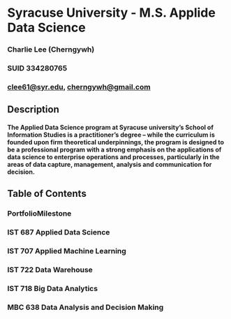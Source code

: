 # Syracuse University - M.S. Applide Data Science

### Charlie Lee (Cherngywh)
### SUID 334280765
### clee61@syr.edu, cherngywh@gmail.com

## Description

#### The Applied Data Science program at Syracuse university’s School of Information Studies is a practitioner’s degree – while the curriculum is founded upon firm theoretical underpinnings, the program is designed to be a professional program with a strong emphasis on the applications of data science to enterprise operations and processes, particularly in the areas of data capture, management, analysis and communication for decision.

## Table of Contents

### PortfolioMilestone 
### IST 687 Applied Data Science
### IST 707 Applied Machine Learning
### IST 722 Data Warehouse
### IST 718 Big Data Analytics
### MBC 638 Data Analysis and Decision Making
